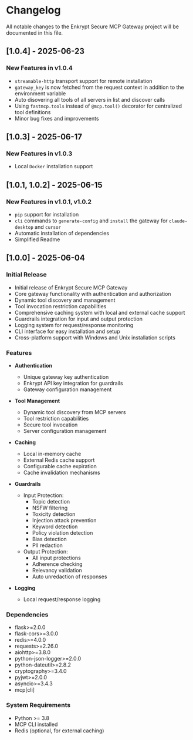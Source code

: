 # Changelog

All notable changes to the Enkrypt Secure MCP Gateway project will be documented in this file.

## [1.0.4] - 2025-06-23

### New Features in v1.0.4

- `streamable-http` transport support for remote installation
- `gateway_key` is now fetched from the request context in addition to the environment variable
- Auto disovering all tools of all servers in list and discover calls
- Using `fastmcp.tools` instead of `@mcp.tool()` decorator for centralized tool definitions
- Minor bug fixes and improvements

## [1.0.3] - 2025-06-17

### New Features in v1.0.3

- Local `Docker` installation support

## [1.0.1, 1.0.2] - 2025-06-15

### New Features in v1.0.1, v1.0.2

- `pip` support for installation
- `cli` commands to `generate-config` and `install` the gateway for `claude-desktop` and `cursor`
- Automatic installation of dependencies
- Simplified Readme

## [1.0.0] - 2025-06-04

### Initial Release

- Initial release of Enkrypt Secure MCP Gateway
- Core gateway functionality with authentication and authorization
- Dynamic tool discovery and management
- Tool invocation restriction capabilities
- Comprehensive caching system with local and external cache support
- Guardrails integration for input and output protection
- Logging system for request/response monitoring
- CLI interface for easy installation and setup
- Cross-platform support with Windows and Unix installation scripts

### Features

- **Authentication**
  - Unique gateway key authentication
  - Enkrypt API key integration for guardrails
  - Gateway configuration management

- **Tool Management**
  - Dynamic tool discovery from MCP servers
  - Tool restriction capabilities
  - Secure tool invocation
  - Server configuration management

- **Caching**
  - Local in-memory cache
  - External Redis cache support
  - Configurable cache expiration
  - Cache invalidation mechanisms

- **Guardrails**
  - Input Protection:
    - Topic detection
    - NSFW filtering
    - Toxicity detection
    - Injection attack prevention
    - Keyword detection
    - Policy violation detection
    - Bias detection
    - PII redaction
  - Output Protection:
    - All input protections
    - Adherence checking
    - Relevancy validation
    - Auto unredaction of responses

- **Logging**
  - Local request/response logging

### Dependencies

- flask>=2.0.0
- flask-cors>=3.0.0
- redis>=4.0.0
- requests>=2.26.0
- aiohttp>=3.8.0
- python-json-logger>=2.0.0
- python-dateutil>=2.8.2
- cryptography>=3.4.0
- pyjwt>=2.0.0
- asyncio>=3.4.3
- mcp[cli]

### System Requirements

- Python >= 3.8
- MCP CLI installed
- Redis (optional, for external caching)
